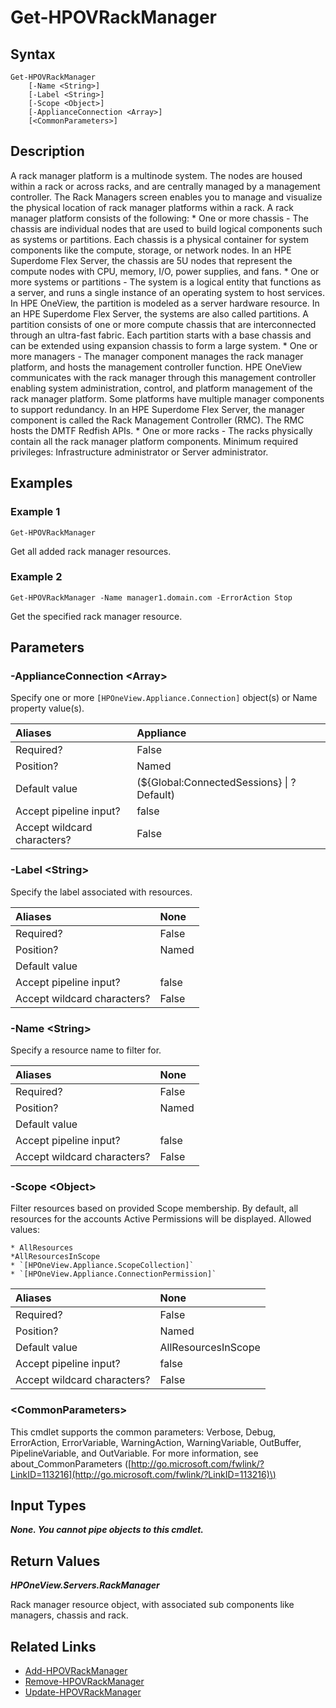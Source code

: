 ﻿---
description: Get claimed rack manage resource.
---

# Get-HPOVRackManager

## Syntax

```text
Get-HPOVRackManager
    [-Name <String>]
    [-Label <String>]
    [-Scope <Object>]
    [-ApplianceConnection <Array>]
    [<CommonParameters>]
```

## Description

A rack manager platform is a multinode system. The nodes are housed within a rack or across racks, and are centrally managed by a management controller. The Rack Managers screen enables you to manage and visualize the physical location of rack manager platforms within a rack.
 A rack manager platform consists of the following:
     * One or more chassis - The chassis are individual nodes that are used to build logical components such as systems or partitions. Each chassis is a physical container for system components like the compute, storage, or network nodes.
      In an HPE Superdome Flex Server, the chassis are 5U nodes that represent the compute nodes with CPU, memory, I/O, power supplies, and fans.
     * One or more systems or partitions - The system is a logical entity that functions as a server, and runs a single instance of an operating system to host services. In HPE OneView, the partition is modeled as a server hardware resource.
      In an HPE Superdome Flex Server, the systems are also called partitions. A partition consists of one or more compute chassis that are interconnected through an ultra-fast fabric. Each partition starts with a base chassis and can be extended using expansion chassis to form a large system.
     * One or more managers - The manager component manages the rack manager platform, and hosts the management controller function. HPE OneView communicates with the rack manager through this management controller enabling system administration, control, and platform management of the rack manager platform. Some platforms have multiple manager components to support redundancy.
      In an HPE Superdome Flex Server, the manager component is called the Rack Management Controller (RMC). The RMC hosts the DMTF Redfish APIs.
     * One or more racks - The racks physically contain all the rack manager platform components.
 Minimum required privileges: Infrastructure administrator or Server administrator. 

## Examples

###  Example 1 

```text
Get-HPOVRackManager
```

Get all added rack manager resources.

###  Example 2 

```text
Get-HPOVRackManager -Name manager1.domain.com -ErrorAction Stop
```

Get the specified rack manager resource.

## Parameters

### -ApplianceConnection &lt;Array&gt;

Specify one or more `[HPOneView.Appliance.Connection]` object(s) or Name property value(s).

| Aliases | Appliance |
| :--- | :--- |
| Required? | False |
| Position? | Named |
| Default value | (${Global:ConnectedSessions} &vert; ? Default) |
| Accept pipeline input? | false |
| Accept wildcard characters? | False |

### -Label &lt;String&gt;

Specify the label associated with resources.

| Aliases | None |
| :--- | :--- |
| Required? | False |
| Position? | Named |
| Default value |  |
| Accept pipeline input? | false |
| Accept wildcard characters? | False |

### -Name &lt;String&gt;

Specify a resource name to filter for.

| Aliases | None |
| :--- | :--- |
| Required? | False |
| Position? | Named |
| Default value |  |
| Accept pipeline input? | false |
| Accept wildcard characters? | False |

### -Scope &lt;Object&gt;

Filter resources based on provided Scope membership.  By default, all resources for the accounts Active Permissions will be displayed.  Allowed values:

    * AllResources
    *AllResourcesInScope
    * `[HPOneView.Appliance.ScopeCollection]`
    * `[HPOneView.Appliance.ConnectionPermission]`

| Aliases | None |
| :--- | :--- |
| Required? | False |
| Position? | Named |
| Default value | AllResourcesInScope |
| Accept pipeline input? | false |
| Accept wildcard characters? | False |

### &lt;CommonParameters&gt;

This cmdlet supports the common parameters: Verbose, Debug, ErrorAction, ErrorVariable, WarningAction, WarningVariable, OutBuffer, PipelineVariable, and OutVariable. For more information, see about\_CommonParameters \([http://go.microsoft.com/fwlink/?LinkID=113216](http://go.microsoft.com/fwlink/?LinkID=113216)\)

## Input Types

_**None.  You cannot pipe objects to this cmdlet.**_

## Return Values

_**HPOneView.Servers.RackManager**_

Rack manager resource object, with associated sub components like managers, chassis and rack.

## Related Links

* [Add-HPOVRackManager](add-hpovrackmanager.md)
* [Remove-HPOVRackManager](remove-hpovrackmanager.md)
* [Update-HPOVRackManager](update-hpovrackmanager.md)
